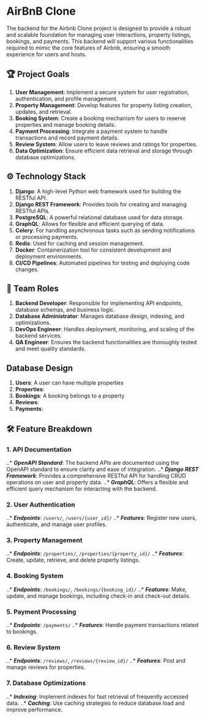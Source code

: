 # AirBnB Clone

The backend for the Airbnb Clone project is designed to provide a robust and scalable foundation for managing user interactions, property listings, bookings, and payments. This backend will support various functionalities required to mimic the core features of Airbnb, ensuring a smooth experience for users and hosts.

## 🏆 Project Goals

1. **User Management**: Implement a secure system for user registration, authentication, and profile management.
2. **Property Management**: Develop features for property listing creation, updates, and retrieval.
3. **Booking System**: Create a booking mechanism for users to reserve properties and manage booking details.
4. **Payment Processing**: Integrate a payment system to handle transactions and record payment details.
5. **Review System**: Allow users to leave reviews and ratings for properties.
6. **Data Optimization**: Ensure efficient data retrieval and storage through database optimizations.

## ⚙️  Technology Stack

1. **Django**: A high-level Python web framework used for building the RESTful API.
2. **Django REST Framework**: Provides tools for creating and managing RESTful APIs.
3. **PostgreSQL**: A powerful relational database used for data storage.
4. **GraphQL**: Allows for flexible and efficient querying of data.
5. **Celery**: For handling asynchronous tasks such as sending notifications or processing payments.
6. **Redis**: Used for caching and session management.
7. **Docker**: Containerization tool for consistent development and deployment environments.
8. **CI/CD Pipelines**: Automated pipelines for testing and deploying code changes.

## 👥 Team Roles

1. **Backend Developer**: Responsible for implementing API endpoints, database schemas, and business logic.
2. **Database Administrator**: Manages database design, indexing, and optimizations.
3. **DevOps Engineer**: Handles deployment, monitoring, and scaling of the backend services.
4. **QA Engineer**: Ensures the backend functionalities are thoroughly tested and meet quality standards.

## Database Design

1. **Users**: A user can have multiple properties
2. **Properties**:
3. **Bookings**: A booking belongs to a property
4. **Reviews**:
5. **Payments**:

## 🛠️ Feature Breakdown

### 1. API Documentation
..* ***OpenAPI Standard***: The backend APIs are documented using the OpenAPI standard to ensure clarity and ease of integration.
..* ***Django REST Framework***: Provides a comprehensive RESTful API for handling CRUD operations on user and property data.
..* ***GraphQL***: Offers a flexible and efficient query mechanism for interacting with the backend.

### 2. User Authentication
..* ***Endpoints***: `/users/`, `/users/{user_id}/`
..* ***Features***: Register new users, authenticate, and manage user profiles.

### 3. Property Management
..* ***Endpoints***: `/properties/`, `/properties/{property_id}/`
..* ***Features***: Create, update, retrieve, and delete property listings.

### 4. Booking System
..* ***Endpoints***: `/bookings/`, `/bookings/{booking_id}/`
..* ***Features***: Make, update, and manage bookings, including check-in and check-out details.

### 5. Payment Processing
..* ***Endpoints***: `/payments/`
..* ***Features***: Handle payment transactions related to bookings.

### 6. Review System
..* ***Endpoints***: `/reviews/`, `/reviews/{review_id}/`
..* ***Features***: Post and manage reviews for properties.

### 7. Database Optimizations
..* ***Indexing***: Implement indexes for fast retrieval of frequently accessed data.
..* ***Caching***: Use caching strategies to reduce database load and improve performance.

